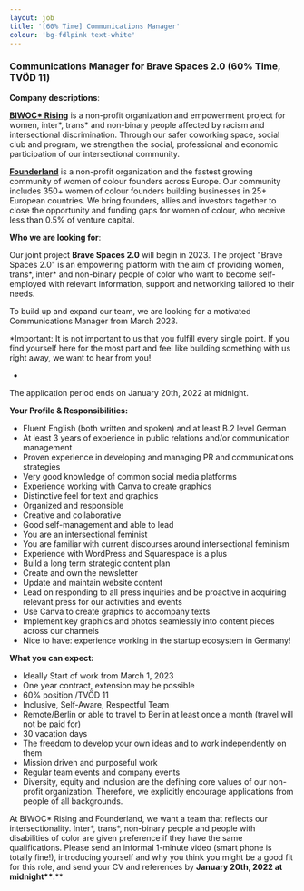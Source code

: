 ```yaml
---
layout: job
title: '[60% Time] Communications Manager'
colour: 'bg-fdlpink text-white'
---
```


### **Communications Manager for Brave Spaces 2.0** (60% Time, TVÖD 11)

**Company descriptions**:

[**BIWOC\* Rising**](https://biwoc-rising.org/) is a non-profit organization and empowerment project for women, inter*, trans* and non-binary people affected by racism and intersectional discrimination. Through our safer coworking space, social club and program, we strengthen the social, professional and economic participation of our intersectional community.

[**Founderland**](https://www.founderland.org/) is a non-profit organization and the fastest growing community of women of colour founders across Europe. Our community includes 350+ women of colour founders building businesses in 25+ European countries. We bring founders, allies and investors together to close the opportunity and funding gaps for women of colour, who receive less than 0.5% of venture capital.

**Who we are looking for**:

Our joint project **Brave Spaces 2.0** will begin in 2023. The project "Brave Spaces 2.0" is an empowering platform with the aim of providing women, trans*, inter* and non-binary people of color who want to become self-employed with relevant information, support and networking tailored to their needs.

To build up and expand our team, we are looking for a motivated Communications Manager from March 2023.

\*Important: It is not important to us that you fulfill every single point. If you find yourself here for the most part and feel like building something with us right away, we want to hear from you!

-

The application period ends on January 20th, 2022 at midnight.

**Your Profile & Responsibilities:**

- Fluent English (both written and spoken) and at least B.2 level German
- At least 3 years of experience in public relations and/or communication management
- Proven experience in developing and managing PR and communications strategies
- Very good knowledge of common social media platforms
- Experience working with Canva to create graphics
- Distinctive feel for text and graphics
- Organized and responsible
- Creative and collaborative
- Good self-management and able to lead
- You are an intersectional feminist
- You are familiar with current discourses around intersectional feminism
- Experience with WordPress and Squarespace is a plus
- Build a long term strategic content plan
- Create and own the newsletter
- Update and maintain website content
- Lead on responding to all press inquiries and be proactive in acquiring relevant press for our activities and events
- Use Canva to create graphics to accompany texts
- Implement key graphics and photos seamlessly into content pieces across our channels
- Nice to have: experience working in the startup ecosystem in Germany!

**What you can expect:**

- Ideally Start of work from March 1, 2023
- One year contract, extension may be possible
- 60% position /TVÖD 11
- Inclusive, Self-Aware, Respectful Team
- Remote/Berlin or able to travel to Berlin at least once a month (travel will not be paid for)
- 30 vacation days
- The freedom to develop your own ideas and to work independently on them
- Mission driven and purposeful work
- Regular team events and company events
- Diversity, equity and inclusion are the defining core values of our non-profit organization. Therefore, we explicitly encourage applications from people of all backgrounds.

At BIWOC* Rising and Founderland, we want a team that reflects our intersectionality. Inter*, trans\*, non-binary people and people with disabilities of color are given preference if they have the same qualifications. Please send an informal 1-minute video (smart phone is totally fine!), introducing yourself and why you think you might be a good fit for this role, and send your CV and references by **January 20th, 2022 at midnight\*\***.\*\*
